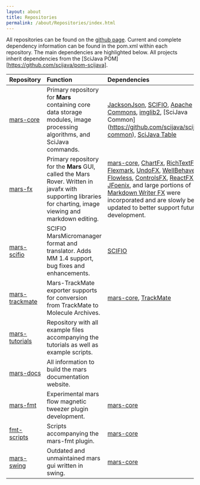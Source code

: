```yaml
---
layout: about
title: Repositories
permalink: /about/Repositories/index.html
---
```


All repositories can be found on the [github page](https://github.com/duderstadt-lab). Current and complete dependency information can be found in the pom.xml within each repository. The main dependencies are highlighted below. All projects inherit dependencies from the [SciJava POM][https://github.com/scijava/pom-scijava].

| Repository     | Function     | Dependencies    |
| :------------- | :------------- | :---------------|
| [mars-core](https://github.com/duderstadt-lab/mars-core)       | Primary repository for **Mars** containing core data storage modules, image processing algorithms, and SciJava commands.       |  [JacksonJson](https://github.com/FasterXML/jackson), [SCIFIO](https://scif.io), [Apache Commons](https://commons.apache.org), [imglib2](https://github.com/imglib/imglib2), [SciJava Common] (https://github.com/scijava/scijava-common), [SciJava Table](https://github.com/scijava/scijava-table)         |
| [mars-fx](https://github.com/duderstadt-lab/mars-fx)       | Primary repository for the **Mars** GUI, called the Mars Rover. Written in javafx with supporting libraries for charting, image viewing and markdown editing.       |     [mars-core](https://github.com/duderstadt-lab/mars-core), [ChartFx](https://github.com/GSI-CS-CO/chart-fx), [RichTextFX](https://github.com/FXMisc/RichTextFX), [Flexmark](https://github.com/vsch/flexmark-java), [UndoFX](https://github.com/FXMisc/UndoFX), [WellBehavedFx](https://github.com/FXMisc/WellBehavedFX), [Flowless](https://github.com/FXMisc/Flowless), [ControlsFX](https://github.com/controlsfx/controlsfx), [ReactFX](https://github.com/TomasMikula/ReactFX), [JFoenix](https://github.com/jfoenixadmin/JFoenix),  and large portions of [Markdown Writer FX](https://github.com/JFormDesigner/markdown-writer-fx) were incorporated and are slowly being updated to better support future development.             |
| [mars-scifio](https://github.com/duderstadt-lab/mars-scifio)      | SCIFIO MarsMicromanager format and translator. Adds MM 1.4 support, bug fixes and enhancements.  |  [SCIFIO](https://scif.io)  |
| [mars-trackmate](https://github.com/duderstadt-lab/mars-trackmate)      | Mars-TrackMate exporter supports for conversion from TrackMate to Molecule Archives. |    [mars-core](https://github.com/duderstadt-lab/mars-core), [TrackMate](https://github.com/fiji/TrackMate)      |
| [mars-tutorials](https://github.com/duderstadt-lab/mars-tutorials)       | Repository with all example files accompanying the tutorials as well as example scripts.       |                 |
| [mars-docs](https://github.com/duderstadt-lab/mars-docs)       | All information to build the mars documentation website.       |                 |
| [mars-fmt](https://github.com/duderstadt-lab/mars-fmt)      | Experimental mars flow magnetic tweezer plugin development.      |      [mars-core](https://github.com/duderstadt-lab/mars-core)           |
| [fmt-scripts](https://github.com/duderstadt-lab/fmt-scripts)       | Scripts accompanying the mars-fmt plugin.      |    [mars-core](https://github.com/duderstadt-lab/mars-core)           |
| [mars-swing](https://github.com/duderstadt-lab/mars-swing)       | Outdated and unmaintained mars gui written in swing.       |   [mars-core](https://github.com/duderstadt-lab/mars-core)         |
